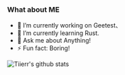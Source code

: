 ### What about ME
- 🔭 I’m currently working on Geetest、
- 🌱 I’m currently learning Rust.
- 💬 Ask me about Anything!
- ⚡ Fun fact: Boring!


![Tiierr's github stats](https://github-readme-stats.vercel.app/api?username=tiierr&show_icons=true&title_color=ffe411&icon_color=ffe411&text_color=fff&bg_color=666)
